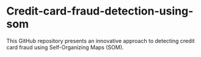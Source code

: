 # Credit-card-fraud-detection-using-som
This GitHub repository presents an innovative approach to detecting credit card fraud using Self-Organizing Maps (SOM).
